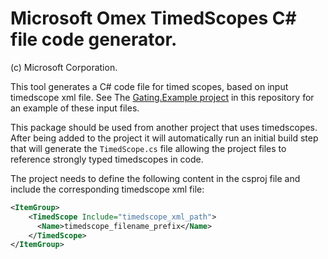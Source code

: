 # Microsoft Omex TimedScopes C# file code generator.
(c) Microsoft Corporation.

This tool generates a C# code file for timed scopes, based on input timedscope xml file. See The [Gating.Example project](https://github.com/microsoft/Omex/tree/master/src/Gating.Example) in this repository for an example of these input files.

This package should be used from another project that uses timedscopes. After being added to the project it will automatically run an initial build step that will generate the `TimedScope.cs` file allowing the project files to reference strongly typed timedscopes in code.

The project needs to define the following content in the csproj file and include the corresponding timedscope xml file:

```xml
<ItemGroup>
    <TimedScope Include="timedscope_xml_path">
      <Name>timedscope_filename_prefix</Name>
    </TimedScope>
</ItemGroup>
```